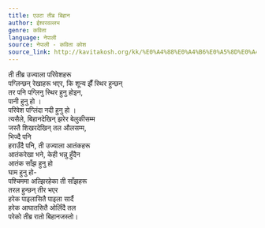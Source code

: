 ```yaml
---
title: एउटा तीब्र बिहान
author: ईश्वरवल्लभ
genre: कविता
language: नेपाली
source: नेपाली - कविता कोश
source_link: http://kavitakosh.org/kk/%E0%A4%88%E0%A4%B6%E0%A5%8D%E0%A4%B5%E0%A4%B0%E0%A4%B5%E0%A4%B2%E0%A5%8D%E0%A4%B2%E0%A4%AD
---
```


ती तीब्र उज्याला परिवेशहरू  
पग्लिन्छन् रेखाहरू भएर, कि शून्य झैँ स्थिर हुन्छन्  
तर पनि पग्लिनु स्थिर हुनु होइन,  
पानी हुनु हो ।  
परिवेश पग्लिंदा नदी हुनु हो ।  
त्यसैले, बिहानदेखिन् झरेर बेलुकीसम्म  
जस्तै शिखरदेखिन् तल औलसम्म,  
भिज्दै पनि  
हराउँदै पनि, ती उज्याला आतंकहरू  
आतंकरेखा भने, केही भन्नु हुँदैन  
आतंक साँझ हुनु हो  
घाम हुनु हो-  
पश्चिममा अल्झिरहेका ती साँझहरू  
तरल हुन्छन् तीर भएर  
हरेक पाइलासितै पाइला सार्दै  
हरेक आघातसितै ओर्लिंदै तल  
परेको तीब्र रातो बिहानजस्तो।
